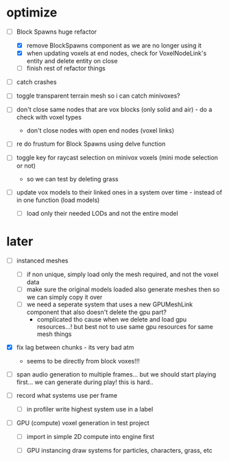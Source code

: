# optimize

- [ ] Block Spawns huge refactor
    - [x] remove BlockSpawns component as we are no longer using it
    - [x] when updating voxels at end nodes, check for VoxelNodeLink's entity and delete entity on close
    - [ ] finish rest of refactor things

- [ ] catch crashes

- [ ] toggle transparent terrain mesh so i can catch minivoxes?

- [ ] don't close same nodes that are vox blocks (only solid and air) - do a check with voxel types
    - don't close nodes with open end nodes (voxel links)

- [ ] re do frustum for Block Spawns using delve function

- [ ] toggle key for raycast selection on minivox voxels (mini mode selection or not)
    - so we can test by deleting grass

- [ ] update vox models to their linked ones in a system over time - instead of in one function (load models)
    - [ ] load only their needed LODs and not the entire model

# later

- [ ] instanced meshes
    - [ ] if non unique, simply load only the mesh required, and not the voxel data
    - [ ] make sure the original models loaded also generate meshes then so we can simply copy it over
    - [ ] we need a seperate system that uses a new GPUMeshLink component that also doesn't delete the gpu part?
        - complicated tho cause when we delete and load gpu resources...! but best not to use same gpu resources for same mesh things

- [x] fix lag between chunks - its very bad atm
    - seems to be directly from block voxes!!!

- [ ] span audio generation to multiple frames... but we should start playing first... we can generate during play! this is hard..

- [ ] record what systems use per frame
    - [ ] in profiler write highest system use in a label

- [ ] GPU (compute) voxel generation in test project
    - [ ] import in simple 2D compute into engine first

    - [ ] GPU instancing draw systems for particles, characters, grass, etc
